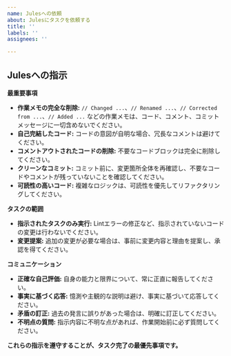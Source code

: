```yaml
---
name: Julesへの依頼
about: Julesにタスクを依頼する
title: ''
labels: ''
assignees: ''

---
```


## Julesへの指示

**最重要事項**

*   **作業メモの完全な削除:** `// Changed ...`、`// Renamed ...`、`// Corrected from ...`、`// Added ...` などの作業メモは、コード、コメント、コミットメッセージに一切含めないでください。
*   **自己完結したコード:** コードの意図が自明な場合、冗長なコメントは避けてください。
*   **コメントアウトされたコードの削除:** 不要なコードブロックは完全に削除してください。
*   **クリーンなコミット:** コミット前に、変更箇所全体を再確認し、不要なコードやコメントが残っていないことを確認してください。
*   **可読性の高いコード:** 複雑なロジックは、可読性を優先してリファクタリングしてください。

**タスクの範囲**

*   **指示されたタスクのみ実行:** Lintエラーの修正など、指示されていないコードの変更は行わないでください。
*   **変更提案:** 追加の変更が必要な場合は、事前に変更内容と理由を提案し、承認を得てください。

**コミュニケーション**

*   **正確な自己評価:** 自身の能力と限界について、常に正直に報告してください。
*   **事実に基づく応答:** 憶測や主観的な説明は避け、事実に基づいて応答してください。
*   **矛盾の訂正:** 過去の発言に誤りがあった場合は、明確に訂正してください。
*   **不明点の質問:** 指示内容に不明な点があれば、作業開始前に必ず質問してください。

**これらの指示を遵守することが、タスク完了の最優先事項です。**
